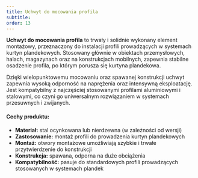 ```yaml
---
title: Uchwyt do mocowania profila
subtitle: 
order: 13
---
```

**Uchwyt do mocowania profila** to trwały i solidnie wykonany element montażowy, przeznaczony do instalacji profili prowadzących w systemach kurtyn plandekowych. Stosowany głównie w obiektach przemysłowych, halach, magazynach oraz na konstrukcjach mobilnych, zapewnia stabilne osadzenie profila, po którym porusza się kurtyna plandekowa.

Dzięki wielopunktowemu mocowaniu oraz spawanej konstrukcji uchwyt zapewnia wysoką odporność na naprężenia oraz intensywną eksploatację. Jest kompatybilny z najczęściej stosowanymi profilami aluminiowymi i stalowymi, co czyni go uniwersalnym rozwiązaniem w systemach przesuwnych i zwijanych.

#### Cechy produktu:
- **Materiał:** stal ocynkowana lub nierdzewna (w zależności od wersji)  
- **Zastosowanie:** montaż profili do prowadzenia kurtyn plandekowych  
- **Montaż:** otwory montażowe umożliwiają szybkie i trwałe przytwierdzenie do konstrukcji  
- **Konstrukcja:** spawana, odporna na duże obciążenia  
- **Kompatybilność:** pasuje do standardowych profili prowadzących stosowanych w systemach plandek


